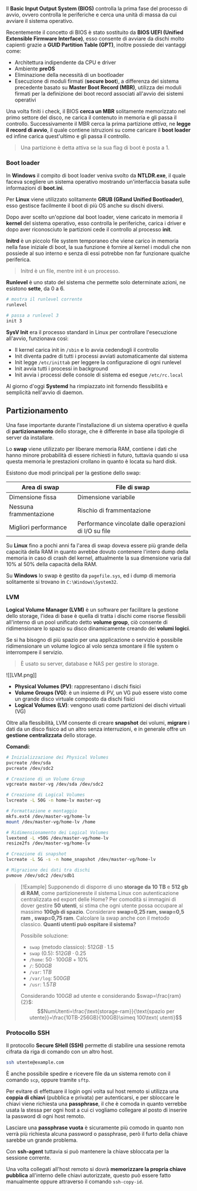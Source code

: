 Il **Basic Input Output System (BIOS)** controlla la prima fase del processo di avvio, ovvero controlla le periferiche e cerca una unità di massa da cui avviare il sistema operativo.

Recentemente il concetto di BIOS è stato sostituito da **BIOS UEFI (Unified Extensible Firmware Interface)**, esso consente di avviare da dischi molto capienti grazie a **GUID Partition Table (GPT)**, inoltre possiede dei vantaggi come:
- Architettura indipendente da CPU e driver
- Ambiente **preOS**
- Eliminazione della necessità di un bootloader
- Esecuzione di moduli firmati (**secure boot**), a differenza del sistema precedente basato su **Master Boot Record (MBR)**, utilizza dei moduli firmati per la definizione dei boot record associati all'avvio dei sistemi operativi

Una volta finiti i check, il BIOS **cerca un MBR** solitamente memorizzato nel primo settore del disco, ne carica il contenuto in memoria e gli passa il controllo.
Successivamente il MBR cerca la prima partizione _attiva_, ne **legge il record di avvio**, il quale contiene istruzioni su come caricare il **boot loader** ed infine carica quest'ultimo e gli passa il controllo.
>Una partizione è detta attiva se la sua flag di boot è posta a $1$.

### Boot loader
In **Windows** il compito di boot loader veniva svolto da **NTLDR.exe**, il quale faceva scegliere un sistema operativo mostrando un'interfaccia basata sulle informazioni di **boot.ini**.

Per **Linux** viene utilizzato solitamente **GRUB (GRand Unified Bootloader)**, esso gestisce facilmente il boot di più OS anche su dischi diversi.

Dopo aver scelto un'opzione dal boot loader, viene caricato in memoria il **kernel** del sistema operativo, esso controlla le periferiche, carica i driver e dopo aver riconosciuto le partizioni cede il controllo al processo **init**.

**Initrd** è un piccolo file system temporaneo che viene carico in memoria nella fase iniziale di boot, la sua funzione è fornire al kernel i moduli che non possiede al suo interno e senza di essi potrebbe non far funzionare qualche periferica.
>Initrd è un file, mentre init è un processo.

**Runlevel** è uno stato del sistema che permette solo determinate azioni, ne esistono **sette**, da $0$ a $6$.
```bash
# mostra il runlevel corrente
runlevel

# passa a runlevel 3
init 3
```

**SysV Init** era il processo standard in Linux per controllare l'esecuzione all'avvio, funzionava così:
- Il kernel carica init in `/sbin` e lo avvia cedendogli il controllo
- Init diventa padre di tutti i processi avviati automaticamente dal sistema
- Init legge `/etc/inittab` per leggere la configurazione di ogni runlevel
- Init avvia tutti i processi in background
- Init avvia i processi delle console di sistema ed esegue `/etc/rc.local`

Al giorno d'oggi **Systemd** ha rimpiazzato init fornendo flessibilità e semplicità nell'avvio di daemon.

## Partizionamento
Una fase importante durante l'installazione di un sistema operativo è quella di **partizionamento** dello storage, che è differente in base alla tipologie di server da installare.

Lo **swap** viene utilizzato per liberare memoria RAM, contiene i dati che hanno minore probabilità di essere richiesti in futuro, tuttavia quando si usa questa memoria le prestazioni crollano in quanto è locata su hard disk.

Esistono due modi principali per la gestione dello swap:

| Area di swap           | File di swap                                          |
| ---------------------- | ----------------------------------------------------- |
| Dimensione fissa       | Dimensione variabile                                  |
| Nessuna frammentazione | Rischio di frammentazione                             |
| Migliori performance   | Performance vincolate dalle operazioni di I/O su file |

Su **Linux** fino a pochi anni fa l'area di swap doveva essere più grande della capacità della RAM in quanto avrebbe dovuto contenere l'intero dump della memoria in caso di crash del kernel, attualmente la sua dimensione varia dal $10\%$ al $50\%$ della capacità della RAM.

Su **Windows** lo swap è gestito da `pagefile.sys`, ed i dump di memoria solitamente si trovano in `C:\Windows\System32`.

### LVM
**Logical Volume Manager (LVM)** è un software per facilitare la gestione dello storage, l'idea di base è quella di tratta i dischi come risorse flessibili all'interno di un pool unificato detto **volume group**, ciò consente di ridimensionare lo spazio su disco dinamicamente creando dei **volumi logici**.

Se si ha bisogno di più spazio per una applicazione o servizio è possibile ridimensionare un volume logico al volo senza smontare il file system o interrompere il servizio.
>È usato su server, database e NAS per gestire lo storage.

![[LVM.png]]
- **Physical Volumes (PV)**: rappresentano i dischi fisici
- **Volume Groups (VG)**: è un insieme di PV, un VG può essere visto come un grande disco virtuale composto da dischi fisici
- **Logical Volumes (LV)**: vengono usati come partizioni dei dischi virtuali (VG)

Oltre alla flessibilità, LVM consente di creare **snapshot** dei volumi, **migrare** i dati da un disco fisico ad un altro senza interruzioni, e in generale offre un **gestione centralizzata** dello storage.

**Comandi**:
```bash
# Inizializzazione dei Physical Volumes
pvcreate /dev/sda
pvcreate /dev/sdc2

# Creazione di un Volume Group
vgcreate master-vg /dev/sda /dev/sdc2

# Creazione di Logical Volumes
lvcreate -L 50G -n home-lv master-vg

# Formattazione e montaggio
mkfs.ext4 /dev/master-vg/home-lv
mount /dev/master-vg/home-lv /home

# Ridimensionamento dei Logical Volumes
lvextend -L +50G /dev/master-vg/home-lv
resize2fs /dev/master-vg/home-lv

# Creazione di snapshot
lvcreate -L 5G -s -n home_snapshot /dev/master-vg/home-lv

# Migrazione dei dati tra dischi
pvmove /dev/sdc2 /dev/sdb1
```

>[!Example]
>Supponendo di disporre di uno **storage da 10 TB** e **512 gb di RAM**, come partizionereste il sistema Linux con autenticazione centralizzata ed export delle Home? Per comodità si immagini di dover gestire **50 utenti**, si stima che ogni utente possa occupare al massimo **100gb di spazio**. Considerare **swap=0,25 ram, swap=0,5 ram , swap=0,75 ram**. Calcolare la swap anche con il metodo classico. **Quanti utenti può ospitare il sistema?**
>
>Possibile soluzione:
>- `swap` (metodo classico): $512GB\cdot 1.5$
>- `swap` ($0.5$): $512GB\cdot 0.25$
>- `/home`: $50\cdot 100GB+10\%$
>- `/`: $500GB$
>- `/var`: $1TB$
>- `/var/log`: $500GB$
>- `/usr`: $1.5TB$
>
>Considerando $100GB$ ad utente e considerando $swap=\frac{ram}{2}$:
>$$NumUtenti=\frac{\text{storage-ram}}{\text{spazio per utente}}=\frac{10TB-256GB}{100GB}\simeq 100\text{ utenti}$$ 

### Protocollo SSH
Il protocollo **Secure SHell (SSH)** permette di stabilire una sessione remota cifrata da riga di comando con un altro host.
```bash
ssh utente@example.com
```

È anche possibile spedire e ricevere file da un sistema remoto con il comando `scp`, oppure tramite `sftp`.

Per evitare di effettuare il login ogni volta sul host remoto si utilizza una **coppia di chiavi** (pubblica e privata) per autenticarsi, e per sbloccare le chiavi viene richiesta una **passphrase**, il che è comoda in quanto verrebbe usata la stessa per ogni host a cui ci vogliamo collegare al posto di inserire la password di ogni host remoto.

Lasciare una **passphrase vuota** è sicuramente più comodo in quanto non verrà più richiesta alcuna password o passphrase, però il furto della chiave sarebbe un grande problema.

Con **ssh-agent** tuttavia si può mantenere la chiave sbloccata per la sessione corrente.

Una volta collegati all'host remoto si dovrà **memorizzare la propria chiave pubblica** all'interno delle chiavi autorizzate, questo può essere fatto manualmente oppure attraverso il comando `ssh-copy-id`.

